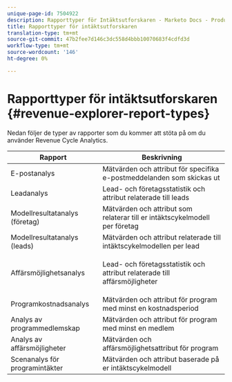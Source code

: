 ```yaml
---
unique-page-id: 7504922
description: Rapporttyper för Intäktsutforskaren - Marketo Docs - Produktdokumentation
title: Rapporttyper för intäktsutforskaren
translation-type: tm+mt
source-git-commit: 47b2fee7d146c3dc558d4bbb10070683f4cdfd3d
workflow-type: tm+mt
source-wordcount: '146'
ht-degree: 0%

---
```



# Rapporttyper för intäktsutforskaren {#revenue-explorer-report-types}

Nedan följer de typer av rapporter som du kommer att stöta på om du använder Revenue Cycle Analytics.

<table> 
 <thead> 
  <tr> 
   <th>Rapport</th> 
   <th>Beskrivning</th> 
  </tr> 
 </thead> 
 <tbody> 
  <tr> 
   <td>E-postanalys</td> 
   <td>Mätvärden och attribut för specifika e-postmeddelanden som skickas ut</td> 
  </tr> 
  <tr> 
   <td>Leadanalys</td> 
   <td>Lead- och företagsstatistik och attribut relaterade till leads</td> 
  </tr> 
  <tr> 
   <td>Modellresultatanalys (företag)</td> 
   <td>Mätvärden och attribut som relaterar till er intäktscykelmodell per företag</td> 
  </tr> 
  <tr> 
   <td>Modellresultatanalys (leads)</td> 
   <td>Mätvärden och attribut relaterade till intäktscykelmodellen per lead</td> 
  </tr> 
  <tr> 
   <td>Affärsmöjlighetsanalys</td> 
   <td><p>Lead- och företagsstatistik och attribut relaterade till affärsmöjligheter</p></td> 
  </tr> 
  <tr> 
   <td>Programkostnadsanalys</td> 
   <td>Mätvärden och attribut för program med minst en kostnadsperiod</td> 
  </tr> 
  <tr> 
   <td>Analys av programmedlemskap</td> 
   <td>Mätvärden och attribut för program med minst en medlem</td> 
  </tr> 
  <tr> 
   <td>Analys av affärsmöjligheter</td> 
   <td>Mätvärden och affärsmöjlighetsattribut för program</td> 
  </tr> 
  <tr> 
   <td>Scenanalys för programintäkter</td> 
   <td>Mätvärden och attribut baserade på er intäktscykelmodell</td> 
  </tr> 
 </tbody> 
</table>

